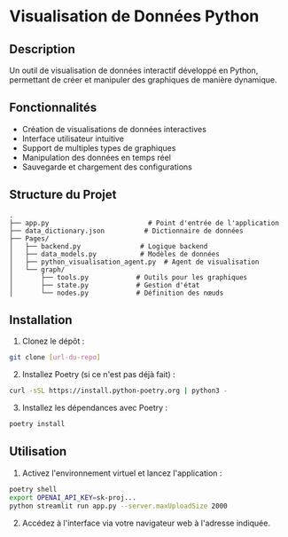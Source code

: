 # Visualisation de Données Python

## Description
Un outil de visualisation de données interactif développé en Python, permettant de créer et manipuler des graphiques de manière dynamique.

## Fonctionnalités
- Création de visualisations de données interactives
- Interface utilisateur intuitive
- Support de multiples types de graphiques
- Manipulation des données en temps réel
- Sauvegarde et chargement des configurations

## Structure du Projet
```
.
├── app.py                         # Point d'entrée de l'application
├── data_dictionary.json          # Dictionnaire de données
├── Pages/
│   ├── backend.py               # Logique backend
│   ├── data_models.py           # Modèles de données
│   ├── python_visualisation_agent.py  # Agent de visualisation
│   └── graph/
│       ├── tools.py            # Outils pour les graphiques
│       ├── state.py            # Gestion d'état
│       └── nodes.py            # Définition des nœuds
```

## Installation
1. Clonez le dépôt :
```bash
git clone [url-du-repo]
```

2. Installez Poetry (si ce n'est pas déjà fait) :
```bash
curl -sSL https://install.python-poetry.org | python3 -
```

3. Installez les dépendances avec Poetry :
```bash
poetry install
```

## Utilisation
1. Activez l'environnement virtuel et lancez l'application :
```bash
poetry shell
export OPENAI_API_KEY=sk-proj...
python streamlit run app.py --server.maxUploadSize 2000
```

2. Accédez à l'interface via votre navigateur web à l'adresse indiquée.

